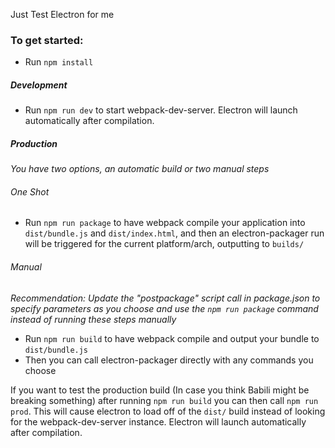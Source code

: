 Just Test Electron for me

### To get started:
* Run `npm install`

##### Development
* Run `npm run dev` to start webpack-dev-server. Electron will launch automatically after compilation.

##### Production
_You have two options, an automatic build or two manual steps_

###### One Shot
* Run `npm run package` to have webpack compile your application into `dist/bundle.js` and `dist/index.html`, and then an electron-packager run will be triggered for the current platform/arch, outputting to `builds/`

###### Manual
_Recommendation: Update the "postpackage" script call in package.json to specify parameters as you choose and use the `npm run package` command instead of running these steps manually_
* Run `npm run build` to have webpack compile and output your bundle to `dist/bundle.js`
* Then you can call electron-packager directly with any commands you choose

If you want to test the production build (In case you think Babili might be breaking something) after running `npm run build` you can then call `npm run prod`. This will cause electron to load off of the `dist/` build instead of looking for the webpack-dev-server instance. Electron will launch automatically after compilation.
